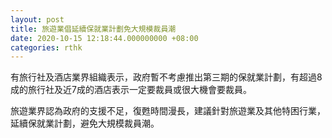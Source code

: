 ```yaml
---
layout: post
title: 旅遊業倡延續保就業計劃免大規模裁員潮
date: 2020-10-15 12:18:44.000000000 +08:00
categories: rthk
---
```


有旅行社及酒店業界組織表示，政府暫不考慮推出第三期的保就業計劃，有超過8成的旅行社及近7成的酒店表示一定要裁員或很大機會要裁員。

旅遊業界認為政府的支援不足，復甦時間漫長，建議針對旅遊業及其他特困行業，延續保就業計劃，避免大規模裁員潮。
